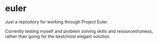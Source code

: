 # euler
Just a repository for working through Project Euler.

Currently testing myself and problem solving skills and resourcesfulness, rather than going for the best/most elegant solution.
